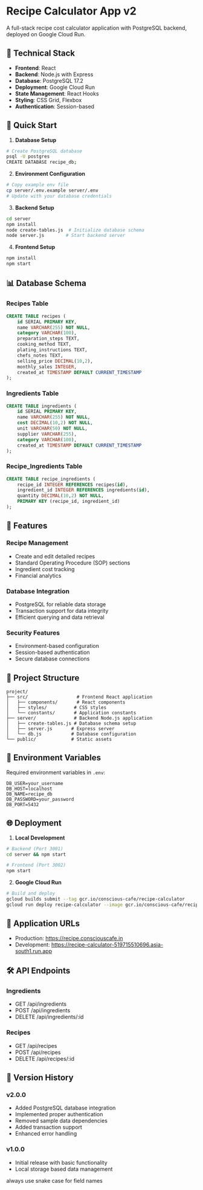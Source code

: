 # Recipe Calculator App v2

A full-stack recipe cost calculator application with PostgreSQL backend, deployed on Google Cloud Run.

## 🔧 Technical Stack

- **Frontend**: React
- **Backend**: Node.js with Express
- **Database**: PostgreSQL 17.2
- **Deployment**: Google Cloud Run
- **State Management**: React Hooks
- **Styling**: CSS Grid, Flexbox
- **Authentication**: Session-based

## 🚀 Quick Start

1. **Database Setup**
```bash
# Create PostgreSQL database
psql -U postgres
CREATE DATABASE recipe_db;
```

2. **Environment Configuration**
```bash
# Copy example env file
cp server/.env.example server/.env
# Update with your database credentials
```

3. **Backend Setup**
```bash
cd server
npm install
node create-tables.js  # Initialize database schema
node server.js        # Start backend server
```

4. **Frontend Setup**
```bash
npm install
npm start
```

## 📊 Database Schema

### Recipes Table
```sql
CREATE TABLE recipes (
    id SERIAL PRIMARY KEY,
    name VARCHAR(255) NOT NULL,
    category VARCHAR(100),
    preparation_steps TEXT,
    cooking_method TEXT,
    plating_instructions TEXT,
    chefs_notes TEXT,
    selling_price DECIMAL(10,2),
    monthly_sales INTEGER,
    created_at TIMESTAMP DEFAULT CURRENT_TIMESTAMP
);
```

### Ingredients Table
```sql
CREATE TABLE ingredients (
    id SERIAL PRIMARY KEY,
    name VARCHAR(255) NOT NULL,
    cost DECIMAL(10,2) NOT NULL,
    unit VARCHAR(50) NOT NULL,
    supplier VARCHAR(255),
    category VARCHAR(100),
    created_at TIMESTAMP DEFAULT CURRENT_TIMESTAMP
);
```

### Recipe_Ingredients Table
```sql
CREATE TABLE recipe_ingredients (
    recipe_id INTEGER REFERENCES recipes(id),
    ingredient_id INTEGER REFERENCES ingredients(id),
    quantity DECIMAL(10,2) NOT NULL,
    PRIMARY KEY (recipe_id, ingredient_id)
);
```

## 🌟 Features

### Recipe Management
- Create and edit detailed recipes
- Standard Operating Procedure (SOP) sections
- Ingredient cost tracking
- Financial analytics

### Database Integration
- PostgreSQL for reliable data storage
- Transaction support for data integrity
- Efficient querying and data retrieval

### Security Features
- Environment-based configuration
- Session-based authentication
- Secure database connections

## 📁 Project Structure

```
project/
├── src/                  # Frontend React application
│   ├── components/       # React components
│   ├── styles/          # CSS styles
│   └── constants/       # Application constants
├── server/              # Backend Node.js application
│   ├── create-tables.js # Database schema setup
│   ├── server.js       # Express server
│   └── db.js           # Database configuration
└── public/             # Static assets
```

## 🔐 Environment Variables

Required environment variables in `.env`:
```
DB_USER=your_username
DB_HOST=localhost
DB_NAME=recipe_db
DB_PASSWORD=your_password
DB_PORT=5432
```

## 🌐 Deployment

1. **Local Development**
```bash
# Backend (Port 3001)
cd server && npm start

# Frontend (Port 3002)
npm start
```

2. **Google Cloud Run**
```bash
# Build and deploy
gcloud builds submit --tag gcr.io/conscious-cafe/recipe-calculator
gcloud run deploy recipe-calculator --image gcr.io/conscious-cafe/recipe-calculator --platform managed --region asia-south1 --allow-unauthenticated
```

## 📱 Application URLs
- Production: https://recipe.consciouscafe.in
- Development: https://recipe-calculator-519715510696.asia-south1.run.app

## 🛠️ API Endpoints

### Ingredients
- GET /api/ingredients
- POST /api/ingredients
- DELETE /api/ingredients/:id

### Recipes
- GET /api/recipes
- POST /api/recipes
- DELETE /api/recipes/:id

## 🔄 Version History

### v2.0.0
- Added PostgreSQL database integration
- Implemented proper authentication
- Removed sample data dependencies
- Added transaction support
- Enhanced error handling

### v1.0.0
- Initial release with basic functionality
- Local storage based data management

always use snake case for field names